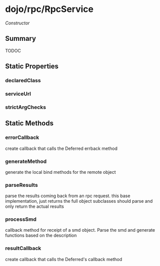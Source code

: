 # dojo/rpc/RpcService

*Constructor*

## Summary

TODOC
## Static Properties

### declaredClass


### serviceUrl


### strictArgChecks


## Static Methods

### errorCallback
create callback that calls the Deferred errback method

### generateMethod
generate the local bind methods for the remote object

### parseResults
parse the results coming back from an rpc request.  this
base implementation, just returns the full object
subclasses should parse and only return the actual results

### processSmd
callback method for receipt of a smd object.  Parse the smd
and generate functions based on the description

### resultCallback
create callback that calls the Deferred's callback method

